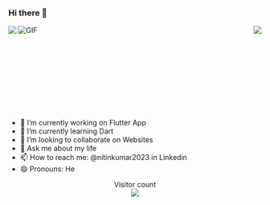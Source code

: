 ﻿### Hi there 👋

<!--
**i-Pix/i-pix** is a ✨ _special_ ✨ repository because its `README.md` (this file) appears on your GitHub profile.

Here are some ideas to get you started:-->
<img align="center" alt="GIF" src="Atsumu Miya Haikyuu GIF - AtsumuMiya Haikyuu Anime - Discover & Share GIFs.gif
?raw=true" />
<img align="left" src="https://github-readme-stats.vercel.app/api?username=i-pix&show_icons=true&theme=dracula">
<img align="right" src="https://github-readme-stats.vercel.app/api/top-langs/?username=i-pix&layout=compact">
<br>
<br>
<br>
<br>
<br>
<br>
<br>
<br>
<br>
<br>
- 🔭 I’m currently working on Flutter App
- 🌱 I’m currently learning Dart
- 👯 I’m looking to collaborate on Websites
- 💬 Ask me about my life
- 📫 How to reach me: @nitinkumar2023 in Linkedin
- 😄 Pronouns: He

<p align="center"> 
  Visitor count<br>
  <img src="https://profile-counter.glitch.me/i-pix/count.svg" />
</p>

